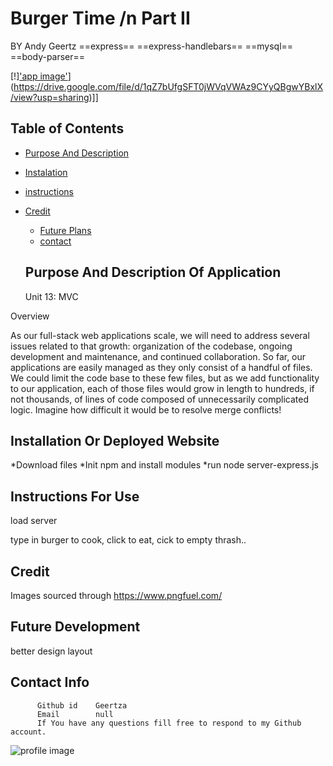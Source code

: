 # Burger Time /n Part II
  BY Andy Geertz       ==express== ==express-handlebars== ==mysql== ==body-parser==
   
  
  [!]['app image']('./app_image.png')](https://drive.google.com/file/d/1qZ7bUfgSFT0jWVqVWAz9CYyQBgwYBxlX/view?usp=sharing)]] 
  
  
  ## Table of Contents
  * [Purpose And Description](#purpose-and-description-of-application)
  * [Instalation](#installation-or-deployed-website)
  * [instructions](#Instructions-for-use) 
* [Credit](#credit)

  * [Future Plans](#future-development)
  * [contact](#contact-info)
  
  ## Purpose And Description Of Application
  Unit 13: MVC

Overview

As our full-stack web applications scale, we will need to address several issues related to that growth: organization of the codebase, ongoing development and maintenance, and continued collaboration. So far, our applications are easily managed as they only consist of a handful of files. We could limit the code base to these few files, but as we add functionality to our application, each of those files would grow in length to hundreds, if not thousands, of lines of code composed of unnecessarily complicated logic. Imagine how difficult it would be to resolve merge conflicts!

  
  ## Installation Or Deployed Website
*Download files
*Init npm and install modules
*run node server-express.js 
  
  ## Instructions For Use
load server

type in burger to cook, click to eat, cick to empty thrash..
  
## Credit
Images sourced through https://www.pngfuel.com/
                        
  

  
  ## Future Development
  better design layout

  ## Contact Info
          Github id    Geertza
          Email        null
          If You have any questions fill free to respond to my Github account.
![profile image](https://avatars3.githubusercontent.com/u/60946979?v=4) 
